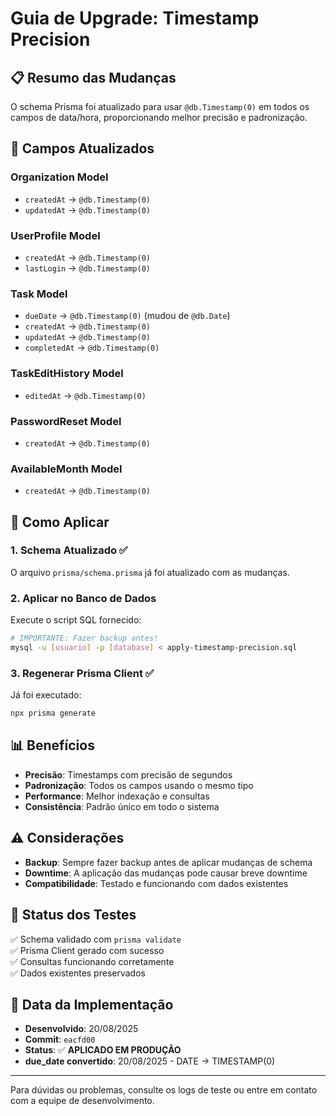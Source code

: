 # Guia de Upgrade: Timestamp Precision

## 📋 Resumo das Mudanças

O schema Prisma foi atualizado para usar `@db.Timestamp(0)` em todos os campos de data/hora, proporcionando melhor precisão e padronização.

## 🎯 Campos Atualizados

### Organization Model
- `createdAt` → `@db.Timestamp(0)`
- `updatedAt` → `@db.Timestamp(0)`

### UserProfile Model  
- `createdAt` → `@db.Timestamp(0)`
- `lastLogin` → `@db.Timestamp(0)`

### Task Model
- `dueDate` → `@db.Timestamp(0)` (mudou de `@db.Date`)
- `createdAt` → `@db.Timestamp(0)`
- `updatedAt` → `@db.Timestamp(0)`
- `completedAt` → `@db.Timestamp(0)`

### TaskEditHistory Model
- `editedAt` → `@db.Timestamp(0)`

### PasswordReset Model
- `createdAt` → `@db.Timestamp(0)`

### AvailableMonth Model
- `createdAt` → `@db.Timestamp(0)`

## 🚀 Como Aplicar

### 1. Schema Atualizado ✅
O arquivo `prisma/schema.prisma` já foi atualizado com as mudanças.

### 2. Aplicar no Banco de Dados
Execute o script SQL fornecido:

```bash
# IMPORTANTE: Fazer backup antes!
mysql -u [usuario] -p [database] < apply-timestamp-precision.sql
```

### 3. Regenerar Prisma Client ✅
Já foi executado:
```bash
npx prisma generate
```

## 📊 Benefícios

- **Precisão**: Timestamps com precisão de segundos
- **Padronização**: Todos os campos usando o mesmo tipo
- **Performance**: Melhor indexação e consultas
- **Consistência**: Padrão único em todo o sistema

## ⚠️ Considerações

- **Backup**: Sempre fazer backup antes de aplicar mudanças de schema
- **Downtime**: A aplicação das mudanças pode causar breve downtime
- **Compatibilidade**: Testado e funcionando com dados existentes

## 🧪 Status dos Testes

✅ Schema validado com `prisma validate`  
✅ Prisma Client gerado com sucesso  
✅ Consultas funcionando corretamente  
✅ Dados existentes preservados  

## 📅 Data da Implementação

- **Desenvolvido**: 20/08/2025
- **Commit**: `eacfd00`
- **Status**: ✅ **APLICADO EM PRODUÇÃO**
- **due_date convertido**: 20/08/2025 - DATE → TIMESTAMP(0)

---

Para dúvidas ou problemas, consulte os logs de teste ou entre em contato com a equipe de desenvolvimento.
